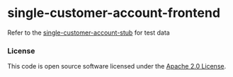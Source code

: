 
# single-customer-account-frontend

Refer to the [single-customer-account-stub](https://github.com/hmrc/single-customer-account-stub#single-customer-account-stub) for test data

### License

This code is open source software licensed under the [Apache 2.0 License]("http://www.apache.org/licenses/LICENSE-2.0.html").


